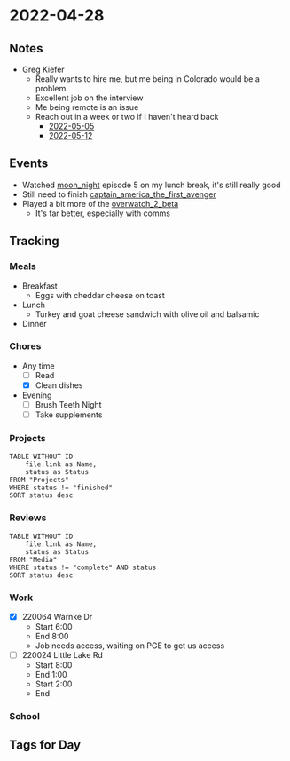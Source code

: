 # 2022-04-28
## Notes
- Greg Kiefer
	- Really wants to hire me, but me being in Colorado would be a problem
	- Excellent job on the interview
	- Me being remote is an issue
	- Reach out in a week or two if I haven't heard back
		- [2022-05-05](2022-05-05)
		- [2022-05-12](2022-05-12)

## Events
- Watched [moon_night](../Media/Shows/moon_night.md) episode 5 on my lunch break, it's still really good
- Still need to finish [captain_america_the_first_avenger](../Media/Movies/captain_america_the_first_avenger.md)
- Played a bit more of the [overwatch_2_beta](../Media/Videogames/overwatch_2_beta.md)
	- It's far better, especially with comms

## Tracking
### Meals
- Breakfast
	- Eggs with cheddar cheese on toast
- Lunch
	- Turkey and goat cheese sandwich with olive oil and balsamic
- Dinner

### Chores
- Any time
	- [ ] Read
	- [x] Clean dishes
- Evening
	- [ ] Brush Teeth Night
	- [ ] Take supplements

### Projects
```dataview
TABLE WITHOUT ID
	file.link as Name,
	status as Status
FROM "Projects"
WHERE status != "finished"
SORT status desc
```

### Reviews
```dataview
TABLE WITHOUT ID
	file.link as Name,
	status as Status
FROM "Media"
WHERE status != "complete" AND status
SORT status desc
```

### Work
- [x] 220064 Warnke Dr
	- Start 6:00
	- End 8:00
	- Job needs access, waiting on PGE to get us access
- [ ] 220024 Little Lake Rd
	- Start 8:00
	- End 1:00
	- Start 2:00
	- End 

### School

## Tags for Day